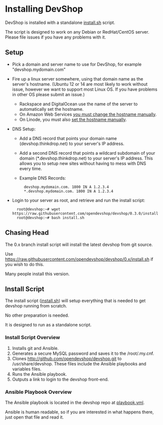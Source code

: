 Installing DevShop
==================

DevShop is installed with a standalone <a href="https://raw.githubusercontent.com/opendevshop/devshop/0.x/install.sh">install.sh</a> script.

The script is designed to work on any Debian or RedHat/CentOS server. Please file issues if you have any problems with it.

Setup
-----

- Pick a domain and server name to use for DevShop, for example "devshop.mydomain.com"
- Fire up a linux server somewhere, using that domain name as the server's hostname. (Ubuntu 12 or 14 are most likely to work without issue, however we want to support most Linux OS. If you have problems in other OS please submit an issue.)
    - Rackspace and DigitalOcean use the name of the server to automatically set the hostname.
    - On Amazon Web Services <a href="http://docs.aws.amazon.com/AWSEC2/latest/UserGuide/set-hostname.html">you must change the hostname manually</a>.
    - On Linode, you must also <a href="https://www.linode.com/docs/getting-started#setting-the-hostname">set the hostname manually</a>.
- DNS Setup:
    - Add a DNS record that points your domain name (devshop.thinkdrop.net) to your server's IP address.
    - Add a second DNS record that points a wildcard subdomain of your domain (*.devshop.thinkdrop.net) to your server's IP address. This allows you to setup new sites without having to mess with DNS every time.
    - Example DNS Records:

            devshop.mydomain.com. 1800 IN A 1.2.3.4
            *.devshop.mydomain.com. 1800 IN A 1.2.3.4

- Login to your server as root, and retrieve and run the install script:

        root@devshop:~# wget https://raw.githubusercontent.com/opendevshop/devshop/0.3.0/install.sh
        root@devshop:~# bash install.sh

Chasing Head
------------

The 0.x branch install script will install the latest devshop from git source.

Use https://raw.githubusercontent.com/opendevshop/devshop/0.x/install.sh if you wish to do this.

Many people install this version.

Install Script
--------------

The install script ([install.sh](https://github.com/opendevshop/devshop/blob/0.x/install.sh)) will setup everything that is needed to get devshop running from scratch.

No other preparation is needed.

It is designed to run as a standalone script.

### Install Script Overview

1. Installs git and Ansible.
2. Generates a secure MySQL password and saves it to the /root/.my.cnf.
3. Clones http://github.com/opendevshop/devshop.git to /usr/share/devshop.  These files include the Ansible playbooks and variables files.
4. Runs the Ansible playbook.
5. Outputs a link to login to the devshop front-end.

### Ansible Playbook Overview

The Ansible playbook is located in the devshop repo at [playbook.yml](https://github.com/opendevshop/devshop/blob/0.x/playbook.yml).

Ansible is human readable, so if you are interested in what happens there, just open that file and read it.


